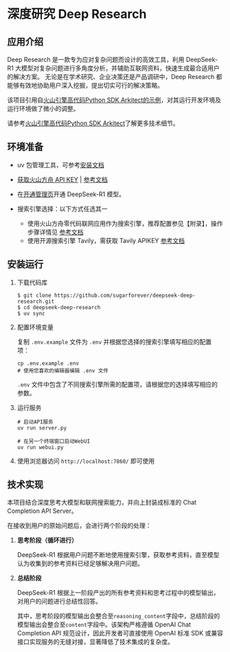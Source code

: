 # 深度研究 Deep Research

## 应用介绍

Deep Research 是一款专为应对复杂问题而设计的高效工具，利用 DeepSeek-R1 大模型对复杂问题进行多角度分析，并辅助互联网资料，快速生成最合适用户的解决方案。
无论是在学术研究、企业决策还是产品调研中，Deep Research 都能够有效地协助用户深入挖掘，提出切实可行的解决策略。

该项目引用自[火山引擎高代码Python SDK Arkitect的示例](https://github.com/volcengine/ai-app-lab/tree/main/demohouse/deep_research)，对其运行开发环境及运行环境做了微小的调整。

请参考[火山引擎高代码Python SDK Arkitect](https://github.com/volcengine/ai-app-lab)了解更多技术细节。

## 环境准备

- uv 包管理工具，可参考[安装文档](https://docs.astral.sh/uv/)

- <a target="_blank" href="https://console.volcengine.com/ark/region:ark+cn-beijing/apiKey">获取火山方舟 API KEY</a> | <a target="_blank" href="https://www.volcengine.com/docs/82379/1298459#api-key-%E7%AD%BE%E5%90%8D%E9%89%B4%E6%9D%83">参考文档</a>
- 在<a target="_blank" href="https://console.volcengine.com/ark/region:ark+cn-beijing/openManagement?LLM=%7B%7D&OpenTokenDrawer=false">开通管理页</a>开通 DeepSeek-R1 模型。
- 搜索引擎选择：以下方式任选其一
  - 使用火山方舟零代码联网应用作为搜索引擎，推荐配置参见【附录】，操作步骤详情见 <a target="_blank" href="https://www.volcengine.com/docs/82379/1267885">参考文档</a>
  - 使用开源搜索引擎 Tavily，需获取 Tavily APIKEY <a target="_blank" href="https://docs.tavily.com/guides/quickstart"> 参考文档 </a>

## 安装运行

1. 下载代码库

    ```shell
    $ git clone https://github.com/sugarforever/deepseek-deep-research.git
    $ cd deepseek-deep-research
    $ uv sync
    ```

2. 配置环境变量

   复制 `.env.example` 文件为 `.env` 并根据您选择的搜索引擎填写相应的配置项：
   
   ```shell
   cp .env.example .env
   # 使用您喜欢的编辑器编辑 .env 文件
   ```
   
   `.env` 文件中包含了不同搜索引擎所需的配置项，请根据您的选择填写相应的参数。

3. 运行服务

   ```shell
   # 启动API服务
   uv run server.py
   
   # 在另一个终端窗口启动WebUI
   uv run webui.py
   ```

4. 使用浏览器访问 `http://localhost:7860/` 即可使用


## 技术实现

本项目结合深度思考大模型和联网搜索能力，并向上封装成标准的 Chat Completion API Server。

在接收到用户的原始问题后，会进行两个阶段的处理：

1. **思考阶段（循环进行）**

   DeepSeek-R1 根据用户问题不断地使用搜索引擎，获取参考资料，直至模型认为收集到的参考资料已经足够解决用户问题。


2. **总结阶段**

   DeepSeek-R1 根据上一阶段产出的所有参考资料和思考过程中的模型输出，对用户的问题进行总结性回答。

   其中，思考阶段的模型输出会整合至`reasoning_content`字段中，总结阶段的模型输出会整合至`content`字段中。该架构严格遵循
   OpenAI Chat Completion API 规范设计，因此开发者可直接使用 OpenAI 标准 SDK 或兼容接口实现服务的无缝对接，显著降低了技术集成的复杂度。